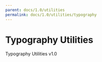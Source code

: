 ```yaml
---
parent: docs/1.0/utilities
permalink: docs/1.0/utilities/typography
---
```


# Typography Utilities

Typography Utilities v1.0
